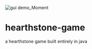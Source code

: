 ![gui demo_Moment](https://user-images.githubusercontent.com/71044401/116725096-cc953b80-a9e1-11eb-9cc9-945aa316cccd.jpg)
# hearthstone-game
a hearthstone game built entirely in java 
